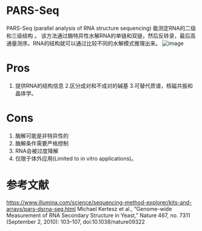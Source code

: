 # PARS-Seq
PARS-Seq (parallel analysis of RNA structure sequencing) 能测定RNA的二级和三级结构 。
该方法通过酶特异性水解RNA的单链和双链，然后反转录，最后高通量测序。RNA的结构就可以通过比较不同的水解模式推理出来。
![image](https://github.com/SitaoZ/Seq-assays/assets/29169319/2b8f69d2-c803-4998-92c7-1f874f7b7def)

# Pros
1. 提供RNA的结构信息
2.区分成对和不成对的碱基
3.可替代质谱，核磁共振和晶体学。

# Cons
1. 酶解可能是非特异性的
2. 酶解条件需要严格控制
3. RNA会被过度降解
4. 仅限于体外应用(Limited to in vitro applications)。

# 参考文献
https://www.illumina.com/science/sequencing-method-explorer/kits-and-arrays/pars-dsrna-seq.html
Michael Kertesz et al., “Genome-wide Measurement of RNA Secondary Structure in Yeast,” Nature 467, no. 7311 (September 2, 2010): 103–107, doi:10.1038/nature09322
